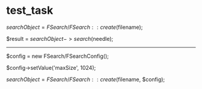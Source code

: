 # test_task

$searchObject = FSearch/FSearch::create($filename);

$result = $searchObject->search($needle);

---

$config = new FSearch/FSearchConfig();

$config->setValue('maxSize', 1024);

$searchObject = FSearch/FSearch::create($filename, $config);
